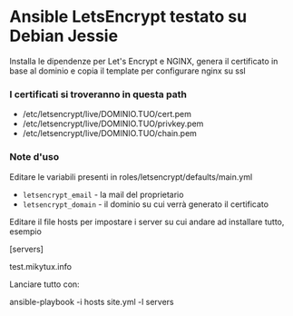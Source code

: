 # Ansible LetsEncrypt testato su Debian Jessie

Installa le dipendenze per Let's Encrypt e NGINX, genera il certificato in base al dominio e copia il template per configurare nginx su ssl

### I certificati si troveranno in questa path

* /etc/letsencrypt/live/DOMINIO.TUO/cert.pem
* /etc/letsencrypt/live/DOMINIO.TUO/privkey.pem
* /etc/letsencrypt/live/DOMINIO.TUO/chain.pem


### Note d'uso

Editare le variabili presenti in
       roles/letsencrypt/defaults/main.yml

* `letsencrypt_email` - la mail del proprietario
* `letsencrypt_domain` - il dominio su cui verrà generato il certificato


Editare il file hosts per impostare i server su cui andare ad installare tutto, esempio

[servers]

test.mikytux.info


Lanciare tutto con:

ansible-playbook -i hosts site.yml -l servers
